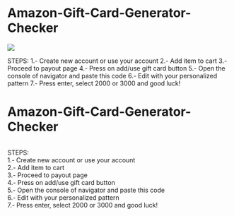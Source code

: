 # Amazon-Gift-Card-Generator-Checker
![](https://im5.ezgif.com/tmp/ezgif-5-903c59b256.gif)

STEPS:
1.- Create new account or use your account
2.- Add item to cart
3.- Proceed to payout page
4.- Press on add/use gift card button
5.- Open the console of navigator and paste this code
6.- Edit with your personalized pattern
7.- Press enter, select 2000 or 3000 and good luck!


<h1 class="code-line" data-line-start=0 data-line-end=1 ><a id="AmazonGiftCardGeneratorChecker_0"></a>Amazon-Gift-Card-Generator-Checker</h1>
<p class="has-line-data" data-line-start="1" data-line-end="2"><img src="https://im5.ezgif.com/tmp/ezgif-5-903c59b256.gif" alt=""></p>
<p class="has-line-data" data-line-start="3" data-line-end="11">STEPS:<br>
1.- Create new account or use your account<br>
2.- Add item to cart<br>
3.- Proceed to payout page<br>
4.- Press on add/use gift card button<br>
5.- Open the console of navigator and paste this code<br>
6.- Edit with your personalized pattern<br>
7.- Press enter, select 2000 or 3000 and good luck!</p>
